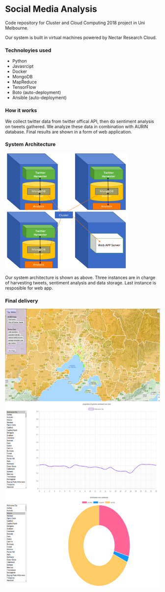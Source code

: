 # Social Media Analysis

Code repository for Cluster and Cloud Computing 2018 project in Uni Melbourne.

Our system is built in virtual machines powered by Nectar Research Cloud.

### Technoloyies used
* Python
* Javasrcipt
* Docker
* MongoDB
* MapReduce
* TensorFlow
* Boto (auto-deployment)
* Ansible (auto-deployment)

### How it works
We collect twitter data from twitter offical API, then do sentiment analysis on tweets gathered. We analyze these data in combination with AURIN database. Final results are shown in a form of web application.

### System Architecture
<img src="/images/system_architecture.png" width="400" height="380"/>

Our system architecture is shown as above. Three instances are in charge of harvesting tweets, sentiment analysis and data storage. Last instance is resposible for web app.

### Final delivery
<img src="/images/page1.png" width="650" height="300"/>

<img src="/images/page2.png" width="650" height="300"/>

<img src="/images/page3.png" width="650" height="300"/>
